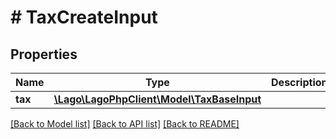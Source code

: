 # # TaxCreateInput

## Properties

Name | Type | Description | Notes
------------ | ------------- | ------------- | -------------
**tax** | [**\Lago\LagoPhpClient\Model\TaxBaseInput**](TaxBaseInput.md) |  |

[[Back to Model list]](../../README.md#models) [[Back to API list]](../../README.md#endpoints) [[Back to README]](../../README.md)
